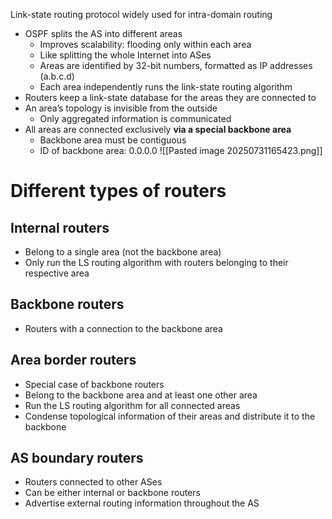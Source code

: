 Link-state routing protocol widely used for intra-domain routing
- OSPF splits the AS into different areas
	- Improves scalability: flooding only within each area
	- Like splitting the whole Internet into ASes
	- Areas are identified by 32-bit numbers, formatted as IP addresses (a.b.c.d)
	- Each area independently runs the link-state routing algorithm
- Routers keep a link-state database for the areas they are connected to
- An area’s topology is invisible from the outside
	- Only aggregated information is communicated
- All areas are connected exclusively **via a special backbone area**
	- Backbone area must be contiguous
	- ID of backbone area: 0.0.0.0
![[Pasted image 20250731165423.png]]

# Different types of routers
## Internal routers
- Belong to a single area (not the backbone area)
- Only run the LS routing algorithm with routers belonging to their respective area
## Backbone routers
- Routers with a connection to the backbone area
## Area border routers
- Special case of backbone routers
- Belong to the backbone area and at least one other area
- Run the LS routing algorithm for all connected areas
- Condense topological information of their areas and distribute it to the backbone
## AS boundary routers
- Routers connected to other ASes
 - Can be either internal or backbone routers
- Advertise external routing information throughout the AS